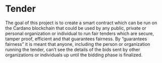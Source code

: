 # Tender
The goal of this project is to create a smart contract which can be run on the Cardano blockchain that could be used by any public, private or personal organization or individual to run fair tenders which are secure, tamper proof, efficient and that guarantees fairness. By “guarantees fairness” it is meant that anyone, including the person or organization running the tender, can’t see the details of the bids sent by other organizations or individuals up until the bidding phase is finalized.
